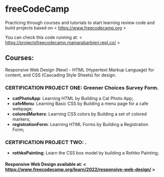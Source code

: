 # freeCodeCamp
Practicing through courses and tutorials to start learning review code and build projects based on &lt; https://www.freecodecamp.org &gt;

You can check this code running at: &lt; https://projectsfreecodecamp.mainarabarbieri.repl.co/ &gt;

## Courses:
Responsive Web Design (New) - HTML (Hypertext Markup Language) for content, and CSS (Cascading Style Sheets) for design.

 ### CERTIFICATION PROJECT ONE: Greener Choices Survey Form.
  - __catPhotoApp__: Learning HTML by Building a Cat Photo App;
  - __cafeMenu__: Learning Basic CSS by Building a menu page for a cafe webpage;
  - __coloredMarkers__: Learning CSS colors by Building a set of colored markers;
  - __registrationForm__: Learning HTML Forms by Building a Registration Form;

 ### CERTIFICATION PROJECT TWO: .
  - __rothkoPainting__: Learn the CSS box model by building a Rothko Painting;
 

#### Responsive Web Design available at: &lt; https://www.freecodecamp.org/learn/2022/responsive-web-design/ &gt;
  
